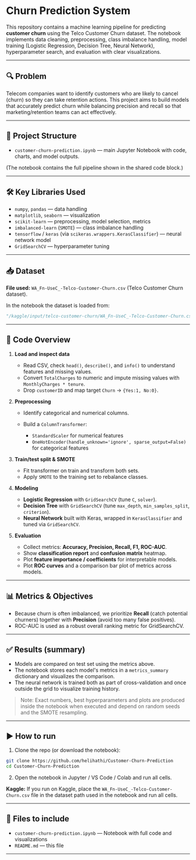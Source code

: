 # Churn Prediction System

This repository contains a machine learning pipeline for predicting **customer churn** using the Telco Customer Churn dataset. The notebook implements data cleaning, preprocessing, class imbalance handling, model training (Logistic Regression, Decision Tree, Neural Network), hyperparameter search, and evaluation with clear visualizations.

---

## 🔍 Problem

Telecom companies want to identify customers who are likely to cancel (churn) so they can take retention actions. This project aims to build models that accurately predict churn while balancing precision and recall so that marketing/retention teams can act effectively.

---

## 📂 Project Structure

* `customer-churn-prediction.ipynb` — main Jupyter Notebook with code, charts, and model outputs.

(The notebook contains the full pipeline shown in the shared code block.)

---

## 🛠️ Key Libraries Used

* `numpy`, `pandas` — data handling
* `matplotlib`, `seaborn` — visualization
* `scikit-learn` — preprocessing, model selection, metrics
* `imbalanced-learn` (`SMOTE`) — class imbalance handling
* `tensorflow` / `keras` (via `scikeras.wrappers.KerasClassifier`) — neural network model
* `GridSearchCV` — hyperparameter tuning

---

## 📥 Dataset

**File used:** `WA_Fn-UseC_-Telco-Customer-Churn.csv` (Telco Customer Churn dataset).

In the notebook the dataset is loaded from:

```python
"/kaggle/input/telco-customer-churn/WA_Fn-UseC_-Telco-Customer-Churn.csv"
```

---

## 🔁 Code Overview

1. **Load and inspect data**

   * Read CSV, check `head()`, `describe()`, and `info()` to understand features and missing values.
   * Convert `TotalCharges` to numeric and impute missing values with `MonthlyCharges * tenure`.
   * Drop `customerID` and map target `Churn` → `{Yes:1, No:0}`.

2. **Preprocessing**
   * Identify categorical and numerical columns.
   * Build a `ColumnTransformer`:

     * `StandardScaler` for numerical features
     * `OneHotEncoder(handle_unknown='ignore', sparse_output=False)` for categorical features

3. **Train/test split & SMOTE**
   * Fit transformer on train and transform both sets.
   * Apply `SMOTE` to the training set to rebalance classes.

4. **Modeling**

   * **Logistic Regression** with `GridSearchCV` (tune `C`, `solver`).
   * **Decision Tree** with `GridSearchCV` (tune `max_depth`, `min_samples_split`, `criterion`).
   * **Neural Network** built with Keras, wrapped in `KerasClassifier` and tuned via `GridSearchCV`.

5. **Evaluation**

   * Collect metrics: **Accuracy, Precision, Recall, F1, ROC-AUC**.
   * Show **classification report** and **confusion matrix** heatmap.
   * Plot **feature importance / coefficients** for interpretable models.
   * Plot **ROC curves** and a comparison bar plot of metrics across models.

---

## 📊 Metrics & Objectives

* Because churn is often imbalanced, we prioritize **Recall** (catch potential churners) together with **Precision** (avoid too many false positives).
* ROC-AUC is used as a robust overall ranking metric for GridSearchCV.

---

## ✅ Results (summary)

* Models are compared on test set using the metrics above.
* The notebook stores each model's metrics in a `metrics_summary` dictionary and visualizes the comparison.
* The neural network is trained both as part of cross-validation and once outside the grid to visualize training history.

> Note: Exact numbers, best hyperparameters and plots are produced inside the notebook when executed and depend on random seeds and the SMOTE resampling.

---

## ▶️ How to run

1. Clone the repo (or download the notebook):

```bash
git clone https://github.com/helihathi/Customer-Churn-Prediction
cd Customer-Churn-Prediction
```

2. Open the notebook in Jupyter / VS Code / Colab and run all cells.

**Kaggle:** If you run on Kaggle, place the `WA_Fn-UseC_-Telco-Customer-Churn.csv` file in the dataset path used in the notebook and run all cells.

---

## 🧾 Files to include

* `customer-churn-prediction.ipynb` — Notebook with full code and visualizations
* `README.md` — this file

---
